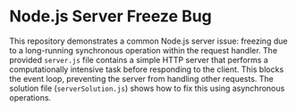 # Node.js Server Freeze Bug

This repository demonstrates a common Node.js server issue: freezing due to a long-running synchronous operation within the request handler.  The provided `server.js` file contains a simple HTTP server that performs a computationally intensive task before responding to the client. This blocks the event loop, preventing the server from handling other requests. The solution file (`serverSolution.js`) shows how to fix this using asynchronous operations.